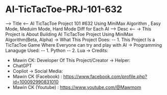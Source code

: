 # AI-TicTacToe-PRJ-101-632
--> Title <--
AI TicTacToe Project 101 #632 Using MiniMax Algorithm , Easy Mode, Meduim Mode, Hard Mode Diff for Each AI
--> Desc <--
-> This Project is About Building AI TicTacToe Project Using MiniMax Algorithm(Beta, Alpha)
-> What This Project Does:
-- 1. This Project Is a TicTacToe Game Where Everyone can try and play with AI
-> Programming Lanaguge Used:
-- 1. Python
-- 2. Lua
-> Credits:
- Mawin CK: Developer Of This Project/Creator
-> Helper:
- ChatGPT
- Copliot
-> Social Media:
- Mawin CK (Facebook) : https://www.facebook.com/profile.php?id=100092990831010
- Mawin CK (Youtube) : https://www.youtube.com/@Mawmom
